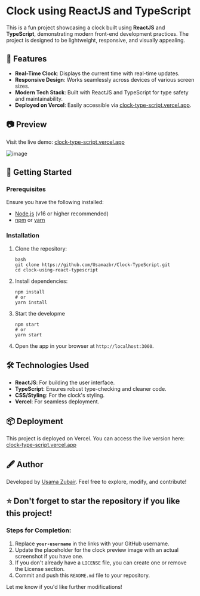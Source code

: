 # Clock using ReactJS and TypeScript

This is a fun project showcasing a clock built using **ReactJS** and **TypeScript**, demonstrating modern front-end development practices. The project is designed to be lightweight, responsive, and visually appealing.

## 🌟 Features
- **Real-Time Clock**: Displays the current time with real-time updates.
- **Responsive Design**: Works seamlessly across devices of various screen sizes.
- **Modern Tech Stack**: Built with ReactJS and TypeScript for type safety and maintainability.
- **Deployed on Vercel**: Easily accessible via [clock-type-script.vercel.app](https://clock-type-script.vercel.app).

## 📷 Preview
Visit the live demo: [clock-type-script.vercel.app](https://clock-type-script.vercel.app)

![image](https://github.com/user-attachments/assets/2949f394-32d7-4cad-8400-8b2b4bc670e2)


## 🚀 Getting Started

### Prerequisites
Ensure you have the following installed:
- [Node.js](https://nodejs.org/) (v16 or higher recommended)
- [npm](https://www.npmjs.com/) or [yarn](https://yarnpkg.com/)

### Installation

1. Clone the repository:
   ```
   bash
   git clone https://github.com/Usamazbr/Clock-TypeScript.git
   cd clock-using-react-typescript
   ```
2. Install dependencies:
    ```
    npm install
    # or
    yarn install
    ```
3. Start the developme
    ```
    npm start
    # or
    yarn start
    ```
4. Open the app in your browser at ``http://localhost:3000``.

## 🛠️ Technologies Used
- **ReactJS**: For building the user interface.
- **TypeScript**: Ensures robust type-checking and cleaner code.
- **CSS/Styling**: For the clock's styling.
- **Vercel**: For seamless deployment.

## 📦 Deployment
This project is deployed on Vercel. You can access the live version here:
[clock-type-script.vercel.app](https://clock-type-script.vercel.app)

## 🖋️ Author
Developed by [Usama Zubair](https://github.com/Usamazbr).
Feel free to explore, modify, and contribute!

## ⭐ Don't forget to star the repository if you like this project!

### Steps for Completion:
1. Replace **`your-username`** in the links with your GitHub username.
2. Update the placeholder for the clock preview image with an actual screenshot if you have one.
3. If you don't already have a `LICENSE` file, you can create one or remove the License section.
4. Commit and push this `README.md` file to your repository.

Let me know if you'd like further modifications!
